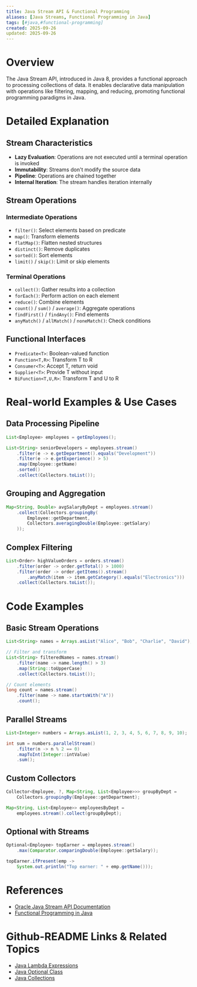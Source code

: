 ```yaml
---
title: Java Stream API & Functional Programming
aliases: [Java Streams, Functional Programming in Java]
tags: [#java,#functional-programming]
created: 2025-09-26
updated: 2025-09-26
---
```


# Overview

The Java Stream API, introduced in Java 8, provides a functional approach to processing collections of data. It enables declarative data manipulation with operations like filtering, mapping, and reducing, promoting functional programming paradigms in Java.

# Detailed Explanation

## Stream Characteristics

- **Lazy Evaluation**: Operations are not executed until a terminal operation is invoked
- **Immutability**: Streams don't modify the source data
- **Pipeline**: Operations are chained together
- **Internal Iteration**: The stream handles iteration internally

## Stream Operations

### Intermediate Operations
- `filter()`: Select elements based on predicate
- `map()`: Transform elements
- `flatMap()`: Flatten nested structures
- `distinct()`: Remove duplicates
- `sorted()`: Sort elements
- `limit()` / `skip()`: Limit or skip elements

### Terminal Operations
- `collect()`: Gather results into a collection
- `forEach()`: Perform action on each element
- `reduce()`: Combine elements
- `count()` / `sum()` / `average()`: Aggregate operations
- `findFirst()` / `findAny()`: Find elements
- `anyMatch()` / `allMatch()` / `noneMatch()`: Check conditions

## Functional Interfaces

- `Predicate<T>`: Boolean-valued function
- `Function<T,R>`: Transform T to R
- `Consumer<T>`: Accept T, return void
- `Supplier<T>`: Provide T without input
- `BiFunction<T,U,R>`: Transform T and U to R

# Real-world Examples & Use Cases

## Data Processing Pipeline

```java
List<Employee> employees = getEmployees();

List<String> seniorDevelopers = employees.stream()
    .filter(e -> e.getDepartment().equals("Development"))
    .filter(e -> e.getExperience() > 5)
    .map(Employee::getName)
    .sorted()
    .collect(Collectors.toList());
```

## Grouping and Aggregation

```java
Map<String, Double> avgSalaryByDept = employees.stream()
    .collect(Collectors.groupingBy(
        Employee::getDepartment,
        Collectors.averagingDouble(Employee::getSalary)
    ));
```

## Complex Filtering

```java
List<Order> highValueOrders = orders.stream()
    .filter(order -> order.getTotal() > 1000)
    .filter(order -> order.getItems().stream()
        .anyMatch(item -> item.getCategory().equals("Electronics")))
    .collect(Collectors.toList());
```

# Code Examples

## Basic Stream Operations

```java
List<String> names = Arrays.asList("Alice", "Bob", "Charlie", "David");

// Filter and transform
List<String> filteredNames = names.stream()
    .filter(name -> name.length() > 3)
    .map(String::toUpperCase)
    .collect(Collectors.toList());

// Count elements
long count = names.stream()
    .filter(name -> name.startsWith("A"))
    .count();
```

## Parallel Streams

```java
List<Integer> numbers = Arrays.asList(1, 2, 3, 4, 5, 6, 7, 8, 9, 10);

int sum = numbers.parallelStream()
    .filter(n -> n % 2 == 0)
    .mapToInt(Integer::intValue)
    .sum();
```

## Custom Collectors

```java
Collector<Employee, ?, Map<String, List<Employee>>> groupByDept = 
    Collectors.groupingBy(Employee::getDepartment);

Map<String, List<Employee>> employeesByDept = 
    employees.stream().collect(groupByDept);
```

## Optional with Streams

```java
Optional<Employee> topEarner = employees.stream()
    .max(Comparator.comparingDouble(Employee::getSalary));

topEarner.ifPresent(emp -> 
    System.out.println("Top earner: " + emp.getName()));
```

# References

- [Oracle Java Stream API Documentation](https://docs.oracle.com/javase/8/docs/api/java/util/stream/package-summary.html)
- [Functional Programming in Java](https://www.baeldung.com/java-functional-programming)

# Github-README Links & Related Topics

- [Java Lambda Expressions](../java-lambda-expressions)
- [Java Optional Class](../java-optional-class)
- [Java Collections](../java-collections)